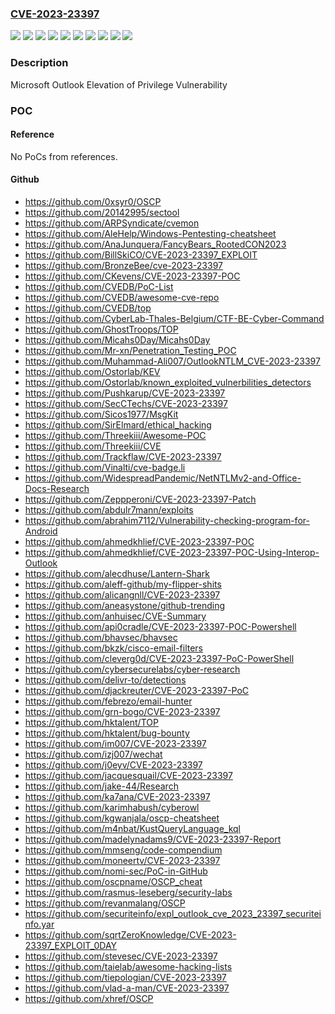 ### [CVE-2023-23397](https://cve.mitre.org/cgi-bin/cvename.cgi?name=CVE-2023-23397)
![](https://img.shields.io/static/v1?label=Product&message=Microsoft%20365%20Apps%20for%20Enterprise&color=blue)
![](https://img.shields.io/static/v1?label=Product&message=Microsoft%20Office%202019&color=blue)
![](https://img.shields.io/static/v1?label=Product&message=Microsoft%20Office%20LTSC%202021&color=blue)
![](https://img.shields.io/static/v1?label=Product&message=Microsoft%20Outlook%202013%20Service%20Pack%201&color=blue)
![](https://img.shields.io/static/v1?label=Product&message=Microsoft%20Outlook%202016&color=blue)
![](https://img.shields.io/static/v1?label=Version&message=15.0.0.0%3C%2015.0.5537.1000%20&color=brighgreen)
![](https://img.shields.io/static/v1?label=Version&message=16.0.0.0%3C%2016.0.5387.1000%20&color=brighgreen)
![](https://img.shields.io/static/v1?label=Version&message=16.0.1%3C%20https%3A%2F%2Faka.ms%2FOfficeSecurityReleases%20&color=brighgreen)
![](https://img.shields.io/static/v1?label=Version&message=19.0.0%3C%20https%3A%2F%2Faka.ms%2FOfficeSecurityReleases%20&color=brighgreen)
![](https://img.shields.io/static/v1?label=Vulnerability&message=Elevation%20of%20Privilege&color=brighgreen)

### Description

Microsoft Outlook Elevation of Privilege Vulnerability

### POC

#### Reference
No PoCs from references.

#### Github
- https://github.com/0xsyr0/OSCP
- https://github.com/20142995/sectool
- https://github.com/ARPSyndicate/cvemon
- https://github.com/AleHelp/Windows-Pentesting-cheatsheet
- https://github.com/AnaJunquera/FancyBears_RootedCON2023
- https://github.com/BillSkiCO/CVE-2023-23397_EXPLOIT
- https://github.com/BronzeBee/cve-2023-23397
- https://github.com/CKevens/CVE-2023-23397-POC
- https://github.com/CVEDB/PoC-List
- https://github.com/CVEDB/awesome-cve-repo
- https://github.com/CVEDB/top
- https://github.com/CyberLab-Thales-Belgium/CTF-BE-Cyber-Command
- https://github.com/GhostTroops/TOP
- https://github.com/Micahs0Day/Micahs0Day
- https://github.com/Mr-xn/Penetration_Testing_POC
- https://github.com/Muhammad-Ali007/OutlookNTLM_CVE-2023-23397
- https://github.com/Ostorlab/KEV
- https://github.com/Ostorlab/known_exploited_vulnerbilities_detectors
- https://github.com/Pushkarup/CVE-2023-23397
- https://github.com/SecCTechs/CVE-2023-23397
- https://github.com/Sicos1977/MsgKit
- https://github.com/SirElmard/ethical_hacking
- https://github.com/Threekiii/Awesome-POC
- https://github.com/Threekiii/CVE
- https://github.com/Trackflaw/CVE-2023-23397
- https://github.com/Vinalti/cve-badge.li
- https://github.com/WidespreadPandemic/NetNTLMv2-and-Office-Docs-Research
- https://github.com/Zeppperoni/CVE-2023-23397-Patch
- https://github.com/abdulr7mann/exploits
- https://github.com/abrahim7112/Vulnerability-checking-program-for-Android
- https://github.com/ahmedkhlief/CVE-2023-23397-POC
- https://github.com/ahmedkhlief/CVE-2023-23397-POC-Using-Interop-Outlook
- https://github.com/alecdhuse/Lantern-Shark
- https://github.com/aleff-github/my-flipper-shits
- https://github.com/alicangnll/CVE-2023-23397
- https://github.com/aneasystone/github-trending
- https://github.com/anhuisec/CVE-Summary
- https://github.com/api0cradle/CVE-2023-23397-POC-Powershell
- https://github.com/bhavsec/bhavsec
- https://github.com/bkzk/cisco-email-filters
- https://github.com/cleverg0d/CVE-2023-23397-PoC-PowerShell
- https://github.com/cybersecurelabs/cyber-research
- https://github.com/delivr-to/detections
- https://github.com/djackreuter/CVE-2023-23397-PoC
- https://github.com/febrezo/email-hunter
- https://github.com/grn-bogo/CVE-2023-23397
- https://github.com/hktalent/TOP
- https://github.com/hktalent/bug-bounty
- https://github.com/im007/CVE-2023-23397
- https://github.com/izj007/wechat
- https://github.com/j0eyv/CVE-2023-23397
- https://github.com/jacquesquail/CVE-2023-23397
- https://github.com/jake-44/Research
- https://github.com/ka7ana/CVE-2023-23397
- https://github.com/karimhabush/cyberowl
- https://github.com/kgwanjala/oscp-cheatsheet
- https://github.com/m4nbat/KustQueryLanguage_kql
- https://github.com/madelynadams9/CVE-2023-23397-Report
- https://github.com/mmseng/code-compendium
- https://github.com/moneertv/CVE-2023-23397
- https://github.com/nomi-sec/PoC-in-GitHub
- https://github.com/oscpname/OSCP_cheat
- https://github.com/rasmus-leseberg/security-labs
- https://github.com/revanmalang/OSCP
- https://github.com/securiteinfo/expl_outlook_cve_2023_23397_securiteinfo.yar
- https://github.com/sqrtZeroKnowledge/CVE-2023-23397_EXPLOIT_0DAY
- https://github.com/stevesec/CVE-2023-23397
- https://github.com/taielab/awesome-hacking-lists
- https://github.com/tiepologian/CVE-2023-23397
- https://github.com/vlad-a-man/CVE-2023-23397
- https://github.com/xhref/OSCP

